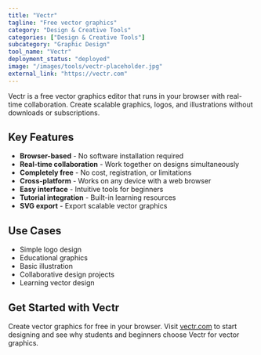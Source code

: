 ```yaml
---
title: "Vectr"
tagline: "Free vector graphics"
category: "Design & Creative Tools"
categories: ["Design & Creative Tools"]
subcategory: "Graphic Design"
tool_name: "Vectr"
deployment_status: "deployed"
image: "/images/tools/vectr-placeholder.jpg"
external_link: "https://vectr.com"
---
```

Vectr is a free vector graphics editor that runs in your browser with real-time collaboration. Create scalable graphics, logos, and illustrations without downloads or subscriptions.

## Key Features

- **Browser-based** - No software installation required
- **Real-time collaboration** - Work together on designs simultaneously
- **Completely free** - No cost, registration, or limitations
- **Cross-platform** - Works on any device with a web browser
- **Easy interface** - Intuitive tools for beginners
- **Tutorial integration** - Built-in learning resources
- **SVG export** - Export scalable vector graphics

## Use Cases

- Simple logo design
- Educational graphics
- Basic illustration
- Collaborative design projects
- Learning vector design

## Get Started with Vectr

Create vector graphics for free in your browser. Visit [vectr.com](https://vectr.com) to start designing and see why students and beginners choose Vectr for vector graphics.